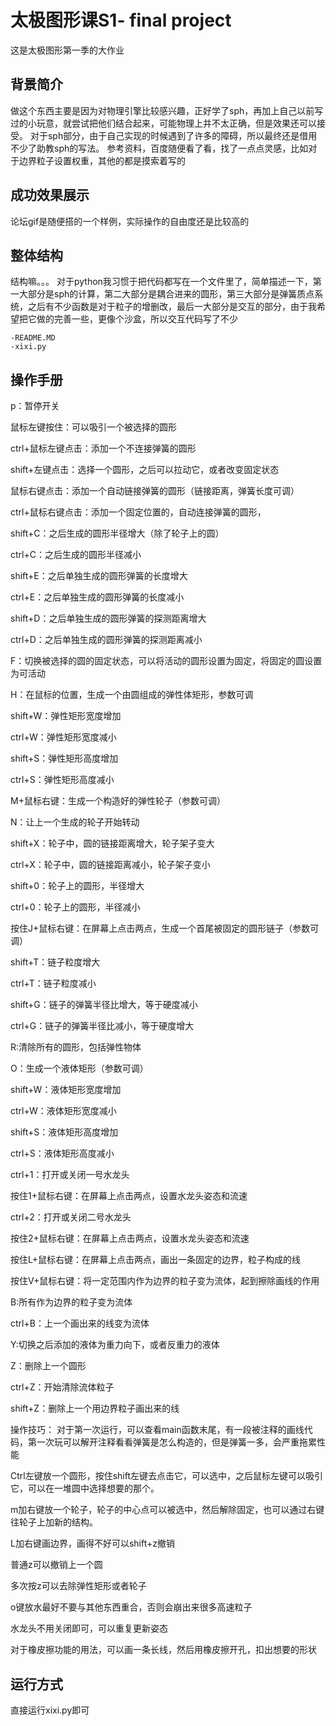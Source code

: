 # 太极图形课S1- final project

这是太极图形第一季的大作业

## 背景简介

做这个东西主要是因为对物理引擎比较感兴趣，正好学了sph，再加上自己以前写过的小玩意，就尝试把他们结合起来，可能物理上并不太正确，但是效果还可以接受。
对于sph部分，由于自己实现的时候遇到了许多的障碍，所以最终还是借用不少了助教sph的写法。
参考资料，百度随便看了看，找了一点点灵感，比如对于边界粒子设置权重，其他的都是摸索着写的

## 成功效果展示
论坛gif是随便搭的一个样例，实际操作的自由度还是比较高的

## 整体结构

结构嘛。。。
对于python我习惯于把代码都写在一个文件里了，简单描述一下，第一大部分是sph的计算，第二大部分是耦合进来的圆形，第三大部分是弹簧质点系统，之后有不少函数是对于粒子的增删改，最后一大部分是交互的部分，由于我希望把它做的完善一些，更像个沙盒，所以交互代码写了不少
```
-README.MD
-xixi.py
```
## 操作手册

p：暂停开关

鼠标左键按住：可以吸引一个被选择的圆形

ctrl+鼠标左键点击：添加一个不连接弹簧的圆形

shift+左键点击：选择一个圆形，之后可以拉动它，或者改变固定状态

鼠标右键点击：添加一个自动链接弹簧的圆形（链接距离，弹簧长度可调）

ctrl+鼠标右键点击：添加一个固定位置的，自动连接弹簧的圆形，

shift+C：之后生成的圆形半径增大（除了轮子上的圆）

ctrl+C：之后生成的圆形半径减小

shift+E：之后单独生成的圆形弹簧的长度增大

ctrl+E：之后单独生成的圆形弹簧的长度减小

shift+D：之后单独生成的圆形弹簧的探测距离增大

ctrl+D：之后单独生成的圆形弹簧的探测距离减小

F：切换被选择的圆的固定状态，可以将活动的圆形设置为固定，将固定的圆设置为可活动

H：在鼠标的位置，生成一个由圆组成的弹性体矩形，参数可调

shift+W：弹性矩形宽度增加

ctrl+W：弹性矩形宽度减小

shift+S：弹性矩形高度增加

ctrl+S：弹性矩形高度减小

M+鼠标右键：生成一个构造好的弹性轮子（参数可调）

N：让上一个生成的轮子开始转动

shift+X：轮子中，圆的链接距离增大，轮子架子变大

ctrl+X：轮子中，圆的链接距离减小，轮子架子变小

shift+0：轮子上的圆形，半径增大

ctrl+0：轮子上的圆形，半径减小

按住J+鼠标右键：在屏幕上点击两点，生成一个首尾被固定的圆形链子（参数可调）

shift+T：链子粒度增大

ctrl+T：链子粒度减小

shift+G：链子的弹簧半径比增大，等于硬度减小

ctrl+G：链子的弹簧半径比减小，等于硬度增大

R:清除所有的圆形，包括弹性物体

O：生成一个液体矩形（参数可调）

shift+W：液体矩形宽度增加

ctrl+W：液体矩形宽度减小

shift+S：液体矩形高度增加

ctrl+S：液体矩形高度减小

ctrl+1：打开或关闭一号水龙头

按住1+鼠标右键：在屏幕上点击两点，设置水龙头姿态和流速

ctrl+2：打开或关闭二号水龙头

按住2+鼠标右键：在屏幕上点击两点，设置水龙头姿态和流速

按住L+鼠标右键：在屏幕上点击两点，画出一条固定的边界，粒子构成的线

按住V+鼠标右键：将一定范围内作为边界的粒子变为流体，起到擦除画线的作用


B:所有作为边界的粒子变为流体

ctrl+B：上一个画出来的线变为流体

Y:切换之后添加的液体为重力向下，或者反重力的液体

Z：删除上一个圆形

ctrl+Z：开始清除流体粒子

shift+Z：删除上一个用边界粒子画出来的线



操作技巧：
对于第一次运行，可以查看main函数末尾，有一段被注释的画线代码，第一次玩可以解开注释看看弹簧是怎么构造的，但是弹簧一多，会严重拖累性能

Ctrl左键放一个圆形，按住shift左键去点击它，可以选中，之后鼠标左键可以吸引它，可以在一堆圆中选择想要的那个。

m加右键放一个轮子，轮子的中心点可以被选中，然后解除固定，也可以通过右键往轮子上加新的结构。

L加右键画边界，画得不好可以shift+z撤销

普通z可以撤销上一个圆

多次按z可以去除弹性矩形或者轮子

o键放水最好不要与其他东西重合，否则会崩出来很多高速粒子

水龙头不用关闭即可，可以重复更新姿态

对于橡皮擦功能的用法，可以画一条长线，然后用橡皮擦开孔，扣出想要的形状


## 运行方式
直接运行xixi.py即可
